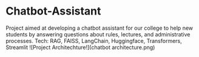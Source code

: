 # Chatbot-Assistant
Project aimed at developing a chatbot assistant for our college to help new students by answering questions about rules, lectures, and administrative processes. Tech: RAG, FAISS, LangChain, Huggingface, Transformers, Streamlit
![Project Architechture!](chatbot architecture.png)
